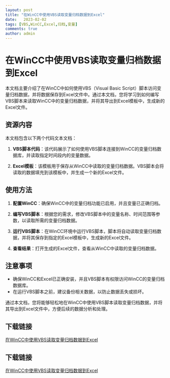 ```yaml
---
layout: post
title: "在WinCC中使用VBS读取变量归档数据到Excel"
date:   2023-02-02
tags: [VBS,WinCC,Excel,归档,变量]
comments: true
author: admin
---
```

# 在WinCC中使用VBS读取变量归档数据到Excel

本文档主要介绍了在WinCC中如何使用VBS（Visual Basic Script）脚本访问变量归档数据，并将数据保存到Excel文件中。通过本文档，您将学习到如何编写VBS脚本来读取WinCC中的变量归档数据，并将其导出到Excel模板中，生成新的Excel文件。

## 资源内容

本文档包含以下两个代码文本文档：

1. **VBS脚本代码**：该代码展示了如何使用VBS脚本连接到WinCC的变量归档数据库，并读取指定时间段内的变量数据。

2. **Excel模板**：该模板用于保存从WinCC中读取的变量归档数据。VBS脚本会将读取的数据填充到该模板中，并生成一个新的Excel文件。

## 使用方法

1. **配置WinCC**：确保WinCC中的变量归档功能已启用，并且变量已正确归档。

2. **编写VBS脚本**：根据您的需求，修改VBS脚本中的变量名称、时间范围等参数，以读取所需的变量归档数据。

3. **运行VBS脚本**：在WinCC环境中运行VBS脚本，脚本将自动读取变量归档数据，并将其保存到指定的Excel模板中，生成新的Excel文件。

4. **查看结果**：打开生成的Excel文件，查看从WinCC中读取的变量归档数据。

## 注意事项

- 确保WinCC和Excel已正确安装，并且VBS脚本有权限访问WinCC的变量归档数据库。
- 在运行VBS脚本之前，建议备份相关数据，以防止数据丢失或损坏。

通过本文档，您将能够轻松地在WinCC中使用VBS脚本读取变量归档数据，并将其导出到Excel文件中，方便后续的数据分析和处理。

## 下载链接

[在WinCC中使用VBS读取变量归档数据到Excel](https://pan.quark.cn/s/39c417993c06)

## 下载链接

[在WinCC中使用VBS读取变量归档数据到Excel](https://pan.quark.cn/s/2d6de3a64d36)